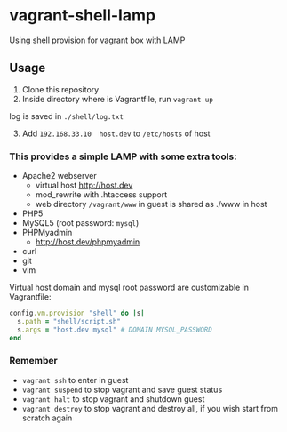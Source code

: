 vagrant-shell-lamp
==================

Using shell provision for vagrant box with LAMP

## Usage
1. Clone this repository
2. Inside directory where is Vagrantfile, run `vagrant up`

  log is saved in `./shell/log.txt`

3. Add `192.168.33.10  host.dev` to `/etc/hosts` of host

### This provides a simple LAMP with some extra tools:
* Apache2 webserver
  * virtual host http://host.dev
  * mod_rewrite with .htaccess support
  * web directory `/vagrant/www` in guest is shared as ./www in host
* PHP5
* MySQL5 (root password: `mysql`)
* PHPMyadmin
  * http://host.dev/phpmyadmin
* curl
* git
* vim

Virtual host domain and mysql root password are customizable in Vagrantfile:

```ruby
config.vm.provision "shell" do |s|
  s.path = "shell/script.sh"
  s.args = "host.dev mysql" # DOMAIN MYSQL_PASSWORD
end
```

### Remember
* `vagrant ssh` to enter in guest
* `vagrant suspend` to stop vagrant and save guest status
* `vagrant halt` to stop vagrant and shutdown guest
* `vagrant destroy` to stop vagrant and destroy all, if you wish start from scratch again
